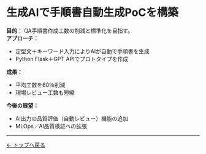 # 生成AIで手順書自動生成PoCを構築

**目的：** QA手順書作成工数の削減と標準化を目指す。  
**アプローチ：**
- 定型文＋キーワード入力によりAIが自動で手順書を生成  
- Python Flask＋GPT APIでプロトタイプを作成  

**成果：**
- 平均工数を60％削減  
- 現場レビュー工数も短縮  

**今後の展望：**
- AI出力の品質評価（自動レビュー）機能の追加  
- MLOps／AI品質検証への拡張  

---

[← トップへ戻る](../index.md)
